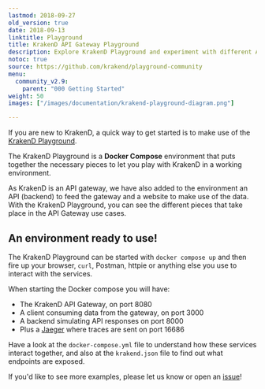 ```yaml
---
lastmod: 2018-09-27
old_version: true
date: 2018-09-13
linktitle: Playground
title: KrakenD API Gateway Playground
description: Explore KrakenD Playground and experiment with different API configurations before deploying them
notoc: true
source: https://github.com/krakend/playground-community
menu:
  community_v2.9:
    parent: "000 Getting Started"
weight: 50
images: ["/images/documentation/krakend-playground-diagram.png"]

---
```

If you are new to KrakenD, a quick way to get started is to make use of the [KrakenD Playground](https://github.com/krakend/playground-community).

The KrakenD Playground is a **Docker Compose** environment that puts together the necessary pieces to let you play with KrakenD in a working environment.

As KrakenD is an API gateway, we have also added to the environment an API (backend) to feed the gateway and a website to make use of the data. With the KrakenD Playground, you can see the different pieces that take place in the API Gateway use cases.

## An environment ready to use!
The KrakenD Playground can be started with `docker compose up` and then fire up your browser, `curl`, Postman, httpie or anything else you use to interact with the services.

When starting the Docker compose you will have:

- The KrakenD API Gateway, on port 8080
- A client consuming data from the gateway, on port 3000
- A backend simulating API responses on port 8000
- Plus a [Jaeger](https://www.jaegertracing.io/) where traces are sent on port 16686

Have a look at the `docker-compose.yml` file to understand how these services interact together, and also at the `krakend.json` file to find out what endpoints are exposed.

If you'd like to see more examples, please let us know or open an [issue](https://github.com/krakend/playground-community/issues)!
